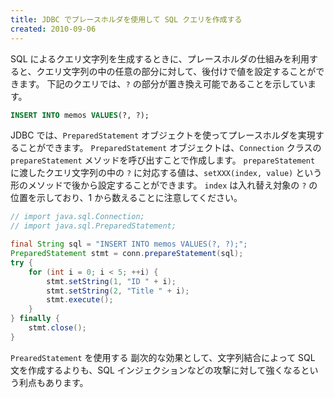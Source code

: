 ```yaml
---
title: JDBC でプレースホルダを使用して SQL クエリを作成する
created: 2010-09-06
---
```


SQL によるクエリ文字列を生成するときに、プレースホルダの仕組みを利用すると、クエリ文字列の中の任意の部分に対して、後付けで値を設定することができます。
下記のクエリでは、```?``` の部分が置き換え可能であることを示しています。

```sql
INSERT INTO memos VALUES(?, ?);
```

JDBC では、```PreparedStatement``` オブジェクトを使ってプレースホルダを実現することができます。
```PreparedStatement``` オブジェクトは、```Connection``` クラスの ```prepareStatement``` メソッドを呼び出すことで作成します。
```prepareStatement``` に渡したクエリ文字列の中の ```?``` に対応する値は、```setXXX(index, value)``` という形のメソッドで後から設定することができます。
```index``` は入れ替え対象の ```?``` の位置を示しており、1 から数えることに注意してください。

```java
// import java.sql.Connection;
// import java.sql.PreparedStatement;

final String sql = "INSERT INTO memos VALUES(?, ?);";
PreparedStatement stmt = conn.prepareStatement(sql);
try {
    for (int i = 0; i < 5; ++i) {
        stmt.setString(1, "ID " + i);
        stmt.setString(2, "Title " + i);
        stmt.execute();
    }
} finally {
    stmt.close();
}
```

```PrearedStatement``` を使用する 副次的な効果として、文字列結合によって SQL 文を作成するよりも、SQL インジェクションなどの攻撃に対して強くなるという利点もあります。

